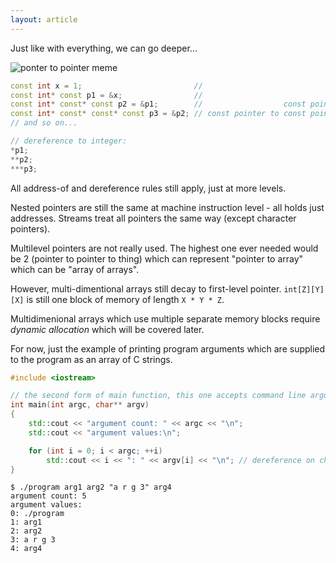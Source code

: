 ```yaml
---
layout: article
---
```


Just like with everything, we can go deeper...

![ponter to pointer meme](https://memegenerator.net/img/instances/43653001/yo-dawg-i-heard-you-like-pointers-so-i-put-a-pointer-in-a-pointer-so-you-can-dereference-a-pointer-w.jpg)

```c++
const int x = 1;                         //                                                    const int
const int* const p1 = &x;                //                                   const pointer to const int
const int* const* const p2 = &p1;        //                  const pointer to const pointer to const int
const int* const* const* const p3 = &p2; // const pointer to const pointer to const pointer to const int
// and so on...

// dereference to integer:
*p1;
**p2;
***p3;
```

All address-of and dereference rules still apply, just at more levels.

Nested pointers are still the same at machine instruction level - all holds just addresses. Streams treat all pointers the same way (except character pointers).

Multilevel pointers are not really used. The highest one ever needed would be 2 (pointer to pointer to thing) which can represent "pointer to array" which can be "array of arrays".

However, multi-dimentional arrays still decay to first-level pointer. `int[Z][Y][X]` is still one block of memory of length `X * Y * Z`.

Multidimenional arrays which use multiple separate memory blocks require *dynamic allocation* which will be covered later.

For now, just the example of printing program arguments which are supplied to the program as an array of C strings.

```c++
#include <iostream>

// the second form of main function, this one accepts command line arguments
int main(int argc, char** argv)
{
    std::cout << "argument count: " << argc << "\n";
    std::cout << "argument values:\n";

    for (int i = 0; i < argc; ++i)
        std::cout << i << ": " << argv[i] << "\n"; // dereference on char** yields char*
}
```

~~~
$ ./program arg1 arg2 "a r g 3" arg4
argument count: 5
argument values:
0: ./program
1: arg1
2: arg2
3: a r g 3
4: arg4
~~~
